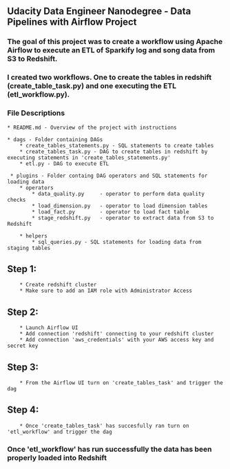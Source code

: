 ## Udacity Data Engineer Nanodegree - Data Pipelines with Airflow Project 

### The goal of this project was to create a workflow using Apache Airflow to execute an ETL of Sparkify log and song data from S3 to Redshift. 

### I created two workflows. One to create the tables in redshift (create_table_task.py) and one executing the ETL (etl_workflow.py). 

### File Descriptions
    * README.md - Overview of the project with instructions
    
    * dags - Folder containing DAGs
        * create_tables_statements.py - SQL statements to create tables
        * create_tables_task.py - DAG to create tables in redshift by executing statements in 'create_tables_statements.py'
        * etl.py - DAG to execute ETL
     
     * plugins - Folder containg DAG operators and SQL statements for loading data
        * operators 
            * data_quality.py     - operator to perform data quality checks
            * load_dimension.py   - operator to load dimension tables 
            * load_fact.py        - operator to load fact table
            * stage_redshift.py   - operator to extract data from S3 to Redshift
            
        * helpers 
            * sql_queries.py - SQL statements for loading data from staging tables 
            
## Step 1: 
        * Create redshift cluster
        * Make sure to add an IAM role with Administrator Access
    
## Step 2: 
        * Launch Airflow UI 
        * Add connection 'redshift' connecting to your redshift cluster
        * Add connection 'aws_credentials' with your AWS access key and secret key 

## Step 3: 
        * From the Airflow UI turn on 'create_tables_task' and trigger the dag
 
## Step 4: 
        * Once 'create_tables_task' has succesfully ran turn on 'etl_workflow' and trigger the dag

### Once 'etl_workflow' has run successfully the data has been properly loaded into Redshift 
